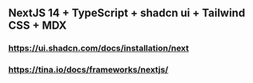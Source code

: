 ## NextJS 14 + TypeScript + shadcn ui + Tailwind CSS + MDX

### https://ui.shadcn.com/docs/installation/next

### https://tina.io/docs/frameworks/nextjs/
